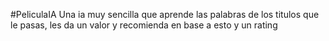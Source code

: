 #PeliculaIA
Una ia muy sencilla que aprende las palabras de los titulos que le pasas, les da un valor y recomienda en base a esto y un rating
